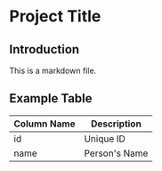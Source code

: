 
# Project Title

## Introduction
This is a markdown file.

## Example Table

| Column Name | Description     |
|-------------|-----------------|
| id          | Unique ID       |
| name        | Person's Name   |
